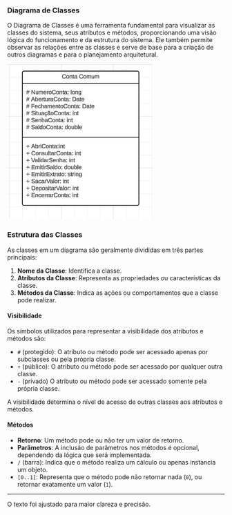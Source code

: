 ### Diagrama de Classes
O Diagrama de Classes é uma ferramenta fundamental para visualizar as classes do sistema, seus atributos e métodos, proporcionando uma visão lógica do funcionamento e da estrutura do sistema. Ele também permite observar as relações entre as classes e serve de base para a criação de outros diagramas e para o planejamento arquitetural.

<img src="./Conta Comum.png" alt="Representação de uma classe">

### Estrutura das Classes
As classes em um diagrama são geralmente divididas em três partes principais:

1. **Nome da Classe**: Identifica a classe.
2. **Atributos da Classe**: Representa as propriedades ou características da classe.
3. **Métodos da Classe**: Indica as ações ou comportamentos que a classe pode realizar.

#### Visibilidade
Os símbolos utilizados para representar a visibilidade dos atributos e métodos são:
- `#` (protegido): O atributo ou método pode ser acessado apenas por subclasses ou pela própria classe.
- `+` (público): O atributo ou método pode ser acessado por qualquer outra classe.
- `-` (privado) O atributo ou método pode ser acessado somente pela própria classe.

A visibilidade determina o nível de acesso de outras classes aos atributos e métodos.

#### Métodos
- **Retorno**: Um método pode ou não ter um valor de retorno. 
- **Parâmetros**: A inclusão de parâmetros nos métodos é opcional, dependendo da lógica que será implementada.
- `/` (barra): Indica que o método realiza um cálculo ou apenas instancia um objeto.
- `[0..1]`: Representa que o método pode não retornar nada (`0`), ou retornar exatamente um valor (`1`).

---

O texto foi ajustado para maior clareza e precisão.
